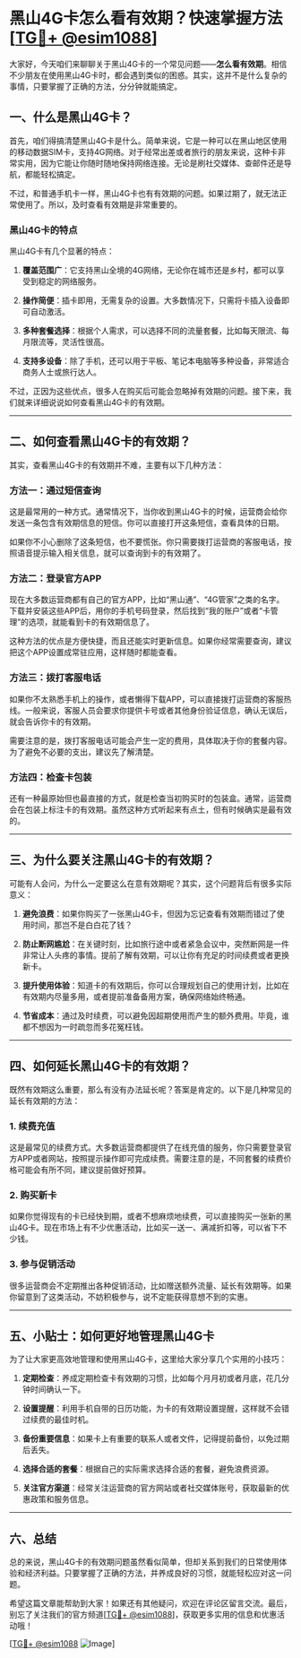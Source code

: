 # 黑山4G卡怎么看有效期？快速掌握方法[[TG💪+ @esim1088](https://t.me/s/esim1088)]

大家好，今天咱们来聊聊关于黑山4G卡的一个常见问题——**怎么看有效期**。相信不少朋友在使用黑山4G卡时，都会遇到类似的困惑。其实，这并不是什么复杂的事情，只要掌握了正确的方法，分分钟就能搞定。

## 一、什么是黑山4G卡？

首先，咱们得搞清楚黑山4G卡是什么。简单来说，它是一种可以在黑山地区使用的移动数据SIM卡，支持4G网络。对于经常出差或者旅行的朋友来说，这种卡非常实用，因为它能让你随时随地保持网络连接。无论是刷社交媒体、查邮件还是导航，都能轻松搞定。

不过，和普通手机卡一样，黑山4G卡也有有效期的问题。如果过期了，就无法正常使用了。所以，及时查看有效期是非常重要的。

### 黑山4G卡的特点

黑山4G卡有几个显著的特点：

1. **覆盖范围广**：它支持黑山全境的4G网络，无论你在城市还是乡村，都可以享受到稳定的网络服务。
   
2. **操作简便**：插卡即用，无需复杂的设置。大多数情况下，只需将卡插入设备即可自动激活。

3. **多种套餐选择**：根据个人需求，可以选择不同的流量套餐，比如每天限流、每月限流等，灵活性很高。

4. **支持多设备**：除了手机，还可以用于平板、笔记本电脑等多种设备，非常适合商务人士或旅行达人。

不过，正因为这些优点，很多人在购买后可能会忽略掉有效期的问题。接下来，我们就来详细说说如何查看黑山4G卡的有效期。

---

## 二、如何查看黑山4G卡的有效期？

其实，查看黑山4G卡的有效期并不难，主要有以下几种方法：

### 方法一：通过短信查询

这是最常用的一种方式。通常情况下，当你收到黑山4G卡的时候，运营商会给你发送一条包含有效期信息的短信。你可以直接打开这条短信，查看具体的日期。

如果你不小心删除了这条短信，也不要慌张。你只需要拨打运营商的客服电话，按照语音提示输入相关信息，就可以查询到卡的有效期了。

### 方法二：登录官方APP

现在大多数运营商都有自己的官方APP，比如“黑山通”、“4G管家”之类的名字。下载并安装这些APP后，用你的手机号码登录，然后找到“我的账户”或者“卡管理”的选项，就能看到卡的有效期信息了。

这种方法的优点是方便快捷，而且还能实时更新信息。如果你经常需要查询，建议把这个APP设置成常驻应用，这样随时都能查看。

### 方法三：拨打客服电话

如果你不太熟悉手机上的操作，或者懒得下载APP，可以直接拨打运营商的客服热线。一般来说，客服人员会要求你提供卡号或者其他身份验证信息，确认无误后，就会告诉你卡的有效期。

需要注意的是，拨打客服电话可能会产生一定的费用，具体取决于你的套餐内容。为了避免不必要的支出，建议先了解清楚。

### 方法四：检查卡包装

还有一种最原始但也最直接的方式，就是检查当初购买时的包装盒。通常，运营商会在包装上标注卡的有效期。虽然这种方式听起来有点土，但有时候确实是最有效的。

---

## 三、为什么要关注黑山4G卡的有效期？

可能有人会问，为什么一定要这么在意有效期呢？其实，这个问题背后有很多实际意义：

1. **避免浪费**：如果你购买了一张黑山4G卡，但因为忘记查看有效期而错过了使用时间，那岂不是白白花了钱？

2. **防止断网尴尬**：在关键时刻，比如旅行途中或者紧急会议中，突然断网是一件非常让人头疼的事情。提前了解有效期，可以让你有充足的时间续费或者更换新卡。

3. **提升使用体验**：知道卡的有效期后，你可以合理规划自己的使用计划，比如在有效期内尽量多用，或者提前准备备用方案，确保网络始终畅通。

4. **节省成本**：通过及时续费，可以避免因超期使用而产生的额外费用。毕竟，谁都不想因为一时疏忽而多花冤枉钱。

---

## 四、如何延长黑山4G卡的有效期？

既然有效期这么重要，那么有没有办法延长呢？答案是肯定的。以下是几种常见的延长有效期的方法：

### 1. 续费充值

这是最常见的续费方式。大多数运营商都提供了在线充值的服务，你只需要登录官方APP或者网站，按照提示操作即可完成续费。需要注意的是，不同套餐的续费价格可能会有所不同，建议提前做好预算。

### 2. 购买新卡

如果你觉得现有的卡已经快到期，或者不想麻烦地续费，可以直接购买一张新的黑山4G卡。现在市场上有不少优惠活动，比如买一送一、满减折扣等，可以省下不少钱。

### 3. 参与促销活动

很多运营商会不定期推出各种促销活动，比如赠送额外流量、延长有效期等。如果你留意到了这类活动，不妨积极参与，说不定能获得意想不到的实惠。

---

## 五、小贴士：如何更好地管理黑山4G卡

为了让大家更高效地管理和使用黑山4G卡，这里给大家分享几个实用的小技巧：

1. **定期检查**：养成定期检查卡有效期的习惯，比如每个月月初或者月底，花几分钟时间确认一下。

2. **设置提醒**：利用手机自带的日历功能，为卡的有效期设置提醒，这样就不会错过续费的最佳时机。

3. **备份重要信息**：如果卡上有重要的联系人或者文件，记得提前备份，以免过期后丢失。

4. **选择合适的套餐**：根据自己的实际需求选择合适的套餐，避免浪费资源。

5. **关注官方渠道**：经常关注运营商的官方网站或者社交媒体账号，获取最新的优惠政策和服务信息。

---

## 六、总结

总的来说，黑山4G卡的有效期问题虽然看似简单，但却关系到我们的日常使用体验和经济利益。只要掌握了正确的方法，并养成良好的习惯，就能轻松应对这一问题。

希望这篇文章能帮助到大家！如果还有其他疑问，欢迎在评论区留言交流。最后，别忘了关注我们的官方频道[[TG💪+ @esim1088](https://t.me/s/esim1088)]，获取更多实用的信息和优惠活动哦！

[[TG💪+ @esim1088](https://t.me/s/esim1088) ![Image](https://i.postimg.cc/4NQfJmqS/Snipaste-2025-05-13-00-14-12.png)]